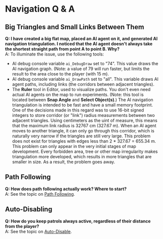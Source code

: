 # Navigation Q & A<a name="ai-navigation"></a>

## Big Triangles and Small Links Between Them<a name="ai-navigation-big-triangles"></a>

**Q: I have created a big flat map, placed an AI agent on it, and generated AI navigation triangulation\. I noticed that the AI agent doesn't always take the shortest straight path from point A to point B\. Why?**  
A: To illuminate the issue, use the following tools:  
+ AI debug console variable `ai_DebugDraw` set to "74"\. This value draws the AI navigation graph\. \(Note: a value of 79 will run faster, but limits the result to the area close to the player \(with 15 m\)\. 
+ AI debug console variable `ai_DrawPath` set to "all"\. This variable draws AI agent paths, including links \(the corridors between adjacent triangles\)\.
+ The **Ruler** tool in Editor, used to visualize paths\. You don't even need actual AI agents on the map to run experiments\. \(Note: this tool is located between **Snap Angle** and **Select Object\(s\)**\.\)
The AI navigation triangulation is intended to be fast and have a small memory footprint\. One of the decisions made in this regard was to use 16\-bit signed integers to store corridor \(or "link"\) radius measurements between two adjacent triangles\. Using centimeters as the uint of measure, this means that the maximum link radius is 32767 cm \(327\.67 m\)\. When an AI agent moves to another triangle, it can only go through this corridor, which is naturally very narrow if the triangles are still very large\. This problem does not exist for triangles with edges less than 2 \* 327\.67 = 655\.34 m\.  
This problem can only appear in the very initial stages of map development\. Every forbidden area, tree or other map irregularity makes triangulation more developed, which results in more triangles that are smaller in size\. As a result, the problem goes away\.

## Path Following<a name="ai-navigation-paths"></a>

**Q: How does path following actually work? Where to start?**  
A: See the topic on [Path Following](ai-path-following.md)\.

## Auto\-Disabling<a name="ai-navigation-disabling"></a>

**Q: How do you keep patrols always active, regardless of their distance from the player?**  
A: See the topic on [Auto\-Disable](ai-auto-disable.md)\.